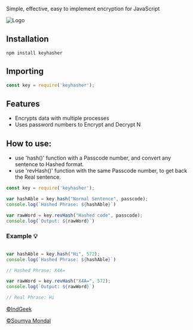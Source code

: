 Simple, effective, easy to implement encryption for JavaScript

![Logo](https://cdn.discordapp.com/attachments/941650096855068752/1009750552088956958/keyhasher.jpg)
## Installation

```
npm install keyhasher
```

## Importing
```javascript
const key = require('keyhasher');
```


## Features

- Encrypts data with multiple processes
- Uses password numbers to Encrypt and Decrypt
N

## How to use:

- use 'hash()' function with a Passcode number, and convert any sentence to Hashed format.
- use 'revHash()' function with the same Passcode number, to get back the Real sentence.


```javascript
const key = require('keyhasher');

var hashAble = key.hash("Normal Sentence", passcode);
console.log(`Hashed Phrase: ${hashAble}`)

var rawWord = key.revHash("Hashed code", passcode);
console.log(`Output: ${rawWord}`)


```
### Example 💡

```javascript

var hashAble = key.hash("Hi", 572);
console.log(`Hashed Phrase: ${hashAble}`)

// Hashed Phrase: X4A=

var rawWord = key.revHash("X4A=", 572);
console.log(`Output: ${rawWord}`)

// Real Phrase: Hi

```

[©IndGeek](https://indgeek.com)

[©Soumya Mondal](https://soumyamondal.com)